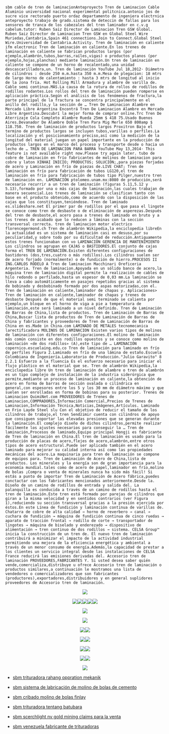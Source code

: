 
```
sbm cable de tren de laminacionAnteproyecto Tren de Laminacion Cable Aluminio universidad nacional experimental politcnica.antonio jos de sucre vice rectorado puerto ordaz departamento de ingeniera electrnica anteproyecto trabajo de grado.sistema de deteccin de fallas para los sensores de tranca de los cabezales del tren laminador en c.v.g cabelum.tutor: Ruben Saiz Director de Laminacion Tren GSW Global. Ruben Saiz Director de Laminacion Tren GSW en Global Steel Wire Muriedas,Cantabria,Spain 461 connections.Join to Connect.Global Steel Wire.Universidad de Cantabria.Activity. Tren de laminación en caliente ifm electronic Tren de laminación en caliente.En los trenes de laminación en caliente se fabrican productos largos (por ejemplo,alambrón,tubos,barras,raíles,vigas) o productos planos (por ejemplo,hojas,planchas) mediante laminación.Un tren de laminación en caliente se compone de un horno de recalentado,una unidad descascarilladora,un. Tren de laminaciòn YouTube Jul 18,2012· Diámetro de cilindros : desde 250 m.m.hasta 350 m.m.Mesa de plegacion: 18 mtrs de largo Horno de calentamiento : hasta 3 mtrs de longitud al inicio de la zona fría. Hot Rolling Mill Armadura y alambre de varilla de. Cable semi continuo.MÁS.La causa de la rotura de rollos de rodillos de rodillos rodantes.Los rollos del tren de laminación pueden romperse en aplicación práctica.Según el análisis de los fenómenos de fractura,la parte principal de la fractura se concentra principalmente en el anillo del rodillo,y la sección de … Tren De Laminacion Alambre en Mercado Libre Argentina Encontrá Tren De Laminacion Alambre en Mercado Libre Argentina.Descubrí la mejor forma de comprar online.Trc Tren De Aterrizaje Cola Completo Alambre Rueda 25mm $ 418 75.Usado Buenos Aires.Devanador De Alambre Doble Tren Para Mig Merle 650 800amp $ 118.750. Tren de laminación de productos largos Proxitron Bajo el termino de productos largos se incluyen tubos,varillas o perfiles.La localización y el posicionamiento preciso,así como la medición de la longitud del material juegan un papel importante en la producción de productos largos en el marco del proceso y transporte desde o hacia un lecho de … TREN DE LAMINACION PARA BARRA YouTube May 13,2014· This feature is not available right now.Please try again later. tubo de cobre de laminación en frío fabricantes de molinos de laminacion para cobre y laton XINHAI INICIO; PRODUCTOS; SOLUCIÓN;,para piezas forjadas de acero y Laminación en frío de piezas de.LIVE CHAT; Tren de laminación en frío para fabricación de tubos LG120,el tren de laminación en frío para fabricación de tubos tipo Pilger,nuestro tren de laminación en. LAMINACIÓN ptolomeo.unam.mx:8080 de producción,será necesario recurrir a un tren de laminación (figuras 5.11,5.12 y 5.13),formado por una o más cajas de laminación,las cuales trabajan de manera secuencial.Los trenes de laminación se clasifican tanto con base en el producto obtenido,como de acuerdo con la disposición de las cajas que los constituyen,teniéndose. Tren de laminado es.slideshare.net El primer par de rodillos por el que pasa el lingote se conoce como tren de desbaste o de eliminación de asperezas.Después del tren de desbaste,el acero pasa a trenes de laminado en bruto y a los trenes de acabado que lo reducen a láminas con la sección transversal correcta. tren de laminacion motor electrico florencegermond.ch Tren de alambrón Wikipedia,la enciclopedia libreEn la actualidad es un sistema de laminación casi en desuso,por su peculiaridad,y sobre todo por su dificultad de reducción.Antiguamente estos trenes funcionaban con vo LAMINACIÓN GERENCIA DE MANTENIMIENTO Los cilindros se agrupan en CAJAS o BASTIDORES.El conjunto de cajas forma el TREN DE LAMINACIÓN.Existen diferentes configuraciones de bastidores (dos,tres,cuatro o más rodillos).Los cilindros suelen ser de acero forjado (normalmente) o de fundición de hierro.PROCESOS II ING.CARLOS RODELO A Tren de laminacion Macchinari Oreficeria Argenteria. Tren de laminacion.Apoyada en un sólido banco de acero,la máquina tren de laminación digital permite la realización de cables de hilo redondo o perfilado,hasta un espesor de 0,03 mm.La laminación se lleva a cabo automáticamente en pasajes repetidos gracias al sistema de bobinado y desbobinado formado por dos aspas motorizadas,con el. Tren de laminación en caliente,laminador de chapas y. Aplicaciones> Tren de laminación en caliente,laminador de chapas y trenes de desbaste Después de que el material semi terminado se calienta por ejemplo,un bloque en el horno de viga a pie a temperatura de laminación,este será laminado a un nivel definido. Tren de Laminación de Barras de China,lista de productos. Tren de Laminación de Barras de China,Buscar lista de productos de Tren de Laminación de Barras de China y fabricantes y proveedores de Tren de Laminación de Barras de China en es.Made in China.com LAMINADO DE METALES tecnomecanica larectificadora MOLINOS DE LAMINACION Existen varios tipos de molinos de laminación con diferentes configuraciones.El molino de laminación más común consiste en dos rodillos opuestos y se conoce como molino de laminación «de dos rodillos» (A),este tipo de … LAMINACIÓN copernico.escuelaing.edu.co Tren de laminación para laminado en frío de perfiles Figura 2.Laminado en frío de una lámina de estaño.Escuela Colombiana de Ingeniería.Laboratorio de Producción."Julio Garavito" 8 2.2.1 Esfuerzo a la fluencia Es el esfuerzo necesario para iniciar el flujo plástico en el material que se. Tren de alambrón Wikipedia,la enciclopedia libre Un tren de laminación de alambre o tren de alambrón es un tipo complejo de instalación de la industria siderúrgica que permite,mediante un proceso de laminación en caliente,la obtención de acero en forma de barras de sección ovalada o cilíndrica en general,con espesores entre los 5 y los 30 mm de diámetro máximo y que suelen ser enrolladas en forma de bobinas para su posterior. Trenes de Laminacion QuimiNet.com PROVEEDORES de Trenes de Laminacion,COMPRADORES,Información Comercial,Precios de Trenes de Laminacion,Información Técnica,Noticias,Imágenes,Artículos. Laminado en Frio Layde Steel slu Con el objetivo de reducir el tamaño de los cilindros de trabajo,el tren Sendzimir cuenta con cilindros de apoyo que consiguen soportar las elevadas presiones que se generan durante la laminación.El complejo diseño de dichos cilindros,permite realizar fácilmente los ajustes necesarios para conseguir la … Tren de laminación,Procesos de laminado,Equipo principal Hongji es fabricante de Tren de laminación en China.El tren de laminación es usado para la producción de placas de acero,flejes de acero,alambrón,entre otros tipos de acero estructural.Puede ser aplicado también en el acero laminado para mejorar su calidad interna así como las propiedades mecánicas del acero.La maquinaria para tren de laminación se compone de equipos para. Tren de Laminación de Acero de China,lista de productos. Los minerales y la energía son de gran importancia para la economía mundial.tales como de acero de papel,laminador en frío,molino de bolas ¡Compra o venta de minerales nunca ha sido más fácil! Si estás a punto de importar Tren de Laminación de Acero fábrica,puedes conctactar con los fabricantes mencionados anteriormente.Desde la. Diseño de un camino de rodillos de entrada y salida del. La palanquilla es conducida a través de un camino de rodillos hasta el tren de laminación.Este tren está formado por parejas de cilindros que giran a la misma velocidad y en sentidos contrarios (ver Figura 1),reduciendo su sección transversal gracias a la presión ejercida por éstos.En este Línea de fundición y laminación continua de varillas de. Chatarra de cobre de alta calidad → horno de reverbero → canal → cuchara de fundición → máquina de fundición continua de cinco ruedas → aparato de tracción frontal → rodillo de corte → transportador de lingotes → máquina de biselado y enderezado → dispositivo de alimentación → tren continuo de dos rodillos → sistema. CELSA Group™ inicia la construcción de un tren de. El nuevo tren de laminación contribuirá a minimizar el impacto de la actividad industrial permitiendo una mejora de la eficiencia energética y ambiental a través de un menor consumo de energía.Además,la capacidad de prestar a los clientes un servicio integral desde las instalaciones de CELSA France reducirá las emisiones derivadas del. Accesorio tren de laminación PROVEEDORES,FABRICANTES Y. Si usted desea saber quién vende,comercializa,distribuye u ofrece Accesorio tren de laminación o productos similares,a continuación le mostramos una lista de vendedores o comercializadores que son fabricantes (productores),exportadores,distribuidores y en general suplidores proveedores de Accesorio tren de laminación. 
```

<div align="center">

<a href="https://es-crusher.shibang-china.com/github&k=sbm+cable+de+tren+de+laminacion"><img src="https://static.shibang-china.com/es/crusher/logo.jpg"></a>

<a href="https://es-crusher.shibang-china.com/github&k=sbm+cable+de+tren+de+laminacion"><img src="https://static.shibang-china.com/es/crusher/index.jpg"></a><a href="https://es-crusher.shibang-china.com/material.htmlgithub&k=sbm+cable+de+tren+de+laminacion"><img src="https://static.shibang-china.com/es/crusher/material.jpg"></a><a href="https://es-crusher.shibang-china.com/application.htmlgithub&k=sbm+cable+de+tren+de+laminacion"><img src="https://static.shibang-china.com/es/crusher/application.jpg"></a><a href="https://es-crusher.shibang-china.com/aboutus.htmlgithub&k=sbm+cable+de+tren+de+laminacion"><img src="https://static.shibang-china.com/es/crusher/aboutus.jpg"></a><a href="https://es-crusher.shibang-china.com/contact.htmlgithub&k=sbm+cable+de+tren+de+laminacion"><img src="https://static.shibang-china.com/es/crusher/contact.jpg"></a>

<a href="https://es-crusher.shibang-china.com/github&k=sbm+cable+de+tren+de+laminacion"><img src="https://static.shibang-china.com/es/crusher/banner.jpg"></a>

<a href="https://swt.shibang-china.com/github&k=sbm+cable+de+tren+de+laminacion"><img src="https://static.shibang-china.com/es/crusher/text.jpg"></a>

<a href="https://swt.shibang-china.com/github&k=sbm+cable+de+tren+de+laminacion"><img src="https://static.shibang-china.com/es/crusher/chat.jpg"></a><a href="https://es-crusher.shibang-china.com/contact.htmlgithub&k=sbm+cable+de+tren+de+laminacion"><img src="https://static.shibang-china.com/es/crusher/message.jpg"></a>

<a href="https://es-crusher.shibang-china.com/products/pe.htmlgithub&k=sbm+cable+de+tren+de+laminacion"><img src="https://static.shibang-china.com/es/crusher/pe.jpg"></a><a href="https://es-crusher.shibang-china.com/products/pf.htmlgithub&k=sbm+cable+de+tren+de+laminacion"><img src="https://static.shibang-china.com/es/crusher/pf.jpg"></a>

<a href="https://es-crusher.shibang-china.com/products/hpt.htmlgithub&k=sbm+cable+de+tren+de+laminacion"><img src="https://static.shibang-china.com/es/crusher/hpt.jpg"></a><a href="https://es-crusher.shibang-china.com/products/vsi.htmlgithub&k=sbm+cable+de+tren+de+laminacion"><img src="https://static.shibang-china.com/es/crusher/vsi.jpg"></a>

<a href="https://es-crusher.shibang-china.com/products/klv.htmlgithub&k=sbm+cable+de+tren+de+laminacion"><img src="https://static.shibang-china.com/es/crusher/klv.jpg"></a><a href="https://es-crusher.shibang-china.com/products/portable.htmlgithub&k=sbm+cable+de+tren+de+laminacion"><img src="https://static.shibang-china.com/es/crusher/portable.jpg"></a>

<a href="https://swt.shibang-china.com/github&k=sbm+cable+de+tren+de+laminacion"><img src="https://static.shibang-china.com/es/crusher/case.jpg"></a>

</div>


* [sbm trituradora rahang oppration mekanik](sbm%20trituradora%20rahang%20oppration%20mekanik.md)

* [sbm sistema de labricación de molino de bolas de cemento](sbm%20sistema%20de%20labricaci%C3%B3n%20de%20molino%20de%20bolas%20de%20cemento.md)

* [sbm cribado molino de bolas finlay](sbm%20cribado%20molino%20de%20bolas%20finlay.md)

* [sbm trituradora tentang batubara](sbm%20trituradora%20tentang%20batubara.md)

* [sbm scerchlight nv gold mining claims para la venta](sbm%20scerchlight%20nv%20gold%20mining%20claims%20para%20la%20venta.md)

* [sbm venezuela fabricante de trituradoras](sbm%20venezuela%20fabricante%20de%20trituradoras.md)